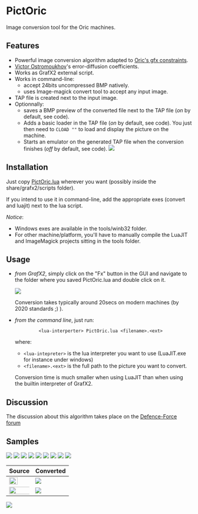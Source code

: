 # PictOric
Image conversion tool for the Oric machines.

## Features
* Powerful image conversion algorithm adapted to [Oric's gfx constraints](http://osdk.org/index.php?page=articles&ref=ART9).
* [Victor Ostromoukhov](http://www-perso.iro.umontreal.ca/~ostrom/varcoeffED/SIGGRAPH01_varcoeffED.pdf)'s error-diffusion coefficients.
* Works as GrafX2 external script.
* Works in command-line:
	* accept 24bits uncompressed BMP natively.
	* uses Image-magick convert tool to accept any input image.
* TAP file is created next to the input image.
* Optionnally:
	* saves a BMP preview of the converted file next to the TAP file (*on* by default, see code).
	* Adds a basic loader in the TAP file (*on* by default, see code). 
	  You just then need to `CLOAD ""` to load and display the picture on the machine.
	* Starts an emulator on the generated TAP file when the conversion finishes (*off* by default, see code).
	  <img src="http://forum.defence-force.org/download/file.php?id=1672&t=1">

## Installation

Just copy [PictOric.lua](./PictOric.lua) wherever you want (possibly inside the share/grafx2/scripts folder). 

If you intend to use it in command-line, add the appropriate exes (convert and luajit) next to the lua script. 

*Notice*: 
* Windows exes are available in the tools/winb32 folder. 
* For other machine/platform, you'll have to manually compile the LuaJIT and ImageMagick projects sitting in the tools folder.

## Usage 

* *from GrafX2*, simply click on the "Fx" button in the GUI and navigate to the folder where you saved PictOric.lua and double click on it.
  
  <img src="http://forum.defence-force.org/download/file.php?id=1775&t=1">
  
  Conversion takes typically around 20secs on modern machines (by 2020 standards ;) ).

* *from the command line*, just run:
  
  ```         <lua-interperter> PictOric.lua <filename>.<ext>```
  
  where:
  * `<lua-intepreter>` is the lua interpreter you want to use (LuaJIT.exe for instance under windows)
  * `<filename>.<ext>` is the full path to the picture you want to convert.
  
  Conversion time is much smaller when using LuaJIT than when using the builtin interpreter of GrafX2.
	
## Discussion
The discussion about this algorithm takes place on the [Defence-Force forum](http://forum.defence-force.org/viewtopic.php?p=20025#p20025)

## Samples
<img src="http://forum.defence-force.org/download/file.php?id=1700"> <img src="http://forum.defence-force.org/download/file.php?id=1719">
<img src="http://forum.defence-force.org/download/file.php?id=1698"> <img src="http://forum.defence-force.org/download/file.php?id=1718">
<img src="http://forum.defence-force.org/download/file.php?id=1717"> <img src="http://forum.defence-force.org/download/file.php?id=1763">
<img src="http://forum.defence-force.org/download/file.php?id=2085"> <img src="http://forum.defence-force.org/download/file.php?id=2084">
<img src="http://forum.defence-force.org/download/file.php?id=1702">

Source | Converted
---|----
<img with="65%" height="65%" src="http://forum.defence-force.org/download/file.php?id=1663&t=1"> | <img src="http://forum.defence-force.org/download/file.php?id=1660">
<img halign="center" with="135%" height="135%" src="http://forum.defence-force.org/download/file.php?id=1678"> | <img src="http://forum.defence-force.org/download/file.php?id=1680">

<img src="http://forum.defence-force.org/download/file.php?id=1840">
